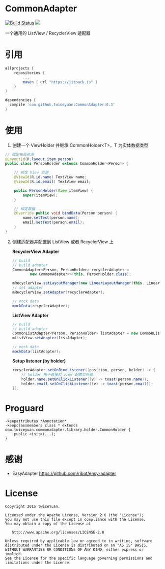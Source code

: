 # CommonAdapter

[![Build Status](https://travis-ci.org/twiceyuan/CommonAdapter.svg?branch=master)](https://travis-ci.org/twiceyuan/CommonAdapter)
[![](https://jitpack.io/v/twiceyuan/CommonAdapter.svg)](https://jitpack.io/#twiceyuan/CommonAdapter)

一个通用的 ListView / RecyclerView 适配器

# 引用

```groovy
allprojects {
	repositories {
		...
		maven { url "https://jitpack.io" }
	}
}
```
```groovy
dependencies {
  compile 'com.github.twiceyuan:CommonAdapter:0.3'
}
```

# 使用

1. 创建一个 ViewHolder 并继承 CommonHolder\<T\>，T 为实体数据类型

  ```java
  // 绑定布局资源
  @LayoutId(R.layout.item_person)
  public class PersonHolder extends CommonHolder<Person> {
  
      // 绑定 View 资源
      @ViewId(R.id.name) TextView name;
      @ViewId(R.id.email) TextView email;
  
      public PersonHolder(View itemView) {
          super(itemView);
      }
  
      // 绑定数据
      @Override public void bindData(Person person) {
          name.setText(person.name);
          email.setText(person.email);
      }
  }
  ```

2. 创建适配器并配置到 ListView 或者 RecyclerView 上

    **RecyclerView Adapter**
    
    ```java
    // build
    // build adapter
    CommonAdapter<Person, PersonHolder> recyclerAdapter =
            new CommonAdapter<>(this, PersonHolder.class);

    mRecyclerView.setLayoutManager(new LinearLayoutManager(this, LinearLayoutManager.VERTICAL, false));
    // set adapter
    mRecyclerView.setAdapter(recyclerAdapter);

    // mock data
    mockData(recyclerAdapter);
    ```
    
    **ListView Adapter**
    
    ```java
    // build
    // build adapter
    CommonListAdapter<Person, PersonHolder> listAdapter = new CommonListAdapter<>(this, PersonHolder.class);
    mListView.setAdapter(listAdapter);

    // mock data
    mockData(listAdapter);
    ```

    **Setup listener (by holder)** 
    
    ```java
    recyclerAdapter.setOnBindListener((position, person, holder) -> {
        // holder 用于直接对 view 配置监听器
        holder.name.setOnClickListener((v) -> toast(person.name));
        holder.email.setOnClickListener((v) -> toast(person.email));
    });
    ```

# Proguard

```
-keepattributes *Annotation*
-keepclassmembers class * extends com.twiceyuan.commonadapter.library.holder.CommonHolder {
    public <init>(...);
}
```

# 感谢

* EasyAdapter https://github.com/ribot/easy-adapter

# License
```
Copyright 2016 twiceYuan.

Licensed under the Apache License, Version 2.0 (the "License");
you may not use this file except in compliance with the License.
You may obtain a copy of the License at

   http://www.apache.org/licenses/LICENSE-2.0

Unless required by applicable law or agreed to in writing, software
distributed under the License is distributed on an "AS IS" BASIS,
WITHOUT WARRANTIES OR CONDITIONS OF ANY KIND, either express or implied.
See the License for the specific language governing permissions and
limitations under the License.
```
